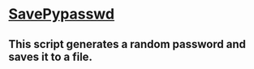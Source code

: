 # [SavePypasswd](save-passwd.py)
## This script generates a random password and saves it to a file.

